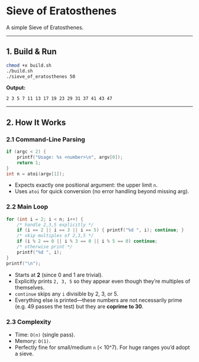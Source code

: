 # Sieve of Eratosthenes

A simple Sieve of Eratosthenes.

---

## 1. Build & Run

```bash
chmod +x build.sh
./build.sh
./sieve_of_eratosthenes 50
```

**Output:**

```
2 3 5 7 11 13 17 19 23 29 31 37 41 43 47
```

---

## 2. How It Works

### 2.1 Command‑Line Parsing

```c
if (argc < 2) {
    printf("Usage: %s <number>\n", argv[0]);
    return 1;
}
int n = atoi(argv[1]);
```

* Expects exactly one positional argument: the upper limit `n`.
* Uses `atoi` for quick conversion (no error handling beyond missing arg).

### 2.2 Main Loop

```c
for (int i = 2; i < n; i++) {
    /* handle 2,3,5 explicitly */
    if (i == 2 || i == 3 || i == 5) { printf("%d ", i); continue; }
    /* skip multiples of 2,3,5 */
    if (i % 2 == 0 || i % 3 == 0 || i % 5 == 0) continue;
    /* otherwise print */
    printf("%d ", i);
}
printf("\n");
```

* Starts at **2** (since 0 and 1 are trivial).
* Explicitly prints `2, 3, 5` so they appear even though they’re multiples of themselves.
* `continue` skips any `i` divisible by 2, 3, or 5.
* Everything else is printed—these numbers are not necessarily prime (e.g. 49 passes the test) but they are **coprime to 30**.

### 2.3 Complexity

* Time: `O(n)` (single pass).
* Memory: `O(1)`.
* Perfectly fine for small/medium `n` (< 10^7). For huge ranges you’d adopt a sieve.
